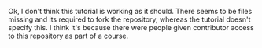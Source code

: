 




Ok, I don't think this tutorial is working as it should. There seems to be files missing and its required to fork the repository, whereas the tutorial doesn't specify this. I think it's because there were people given contributor access to this repository as part of a course.